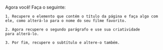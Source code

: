 Agora você! Faça o seguinte:
    
    1. Recupere o elemento que contém o título da página e faça algo com ele, como alterá-lo para o nome do seu filme favorito.

    2. Agora recupere o segundo parágrafo e use sua criatividade 
    para alterá-lo.

    3. Por fim, recupere o subtítulo e altere-o também.